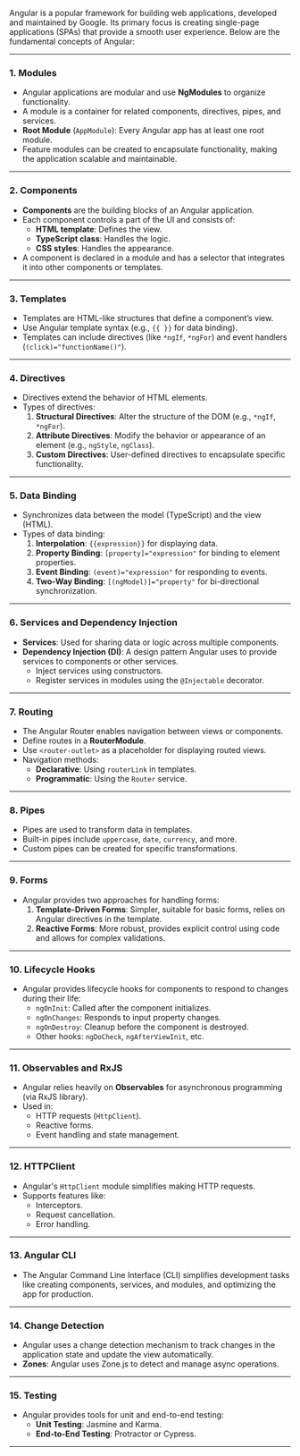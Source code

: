 Angular is a popular framework for building web applications, developed and maintained by Google. Its primary focus is creating single-page applications (SPAs) that provide a smooth user experience. Below are the fundamental concepts of Angular:

---

### 1. **Modules**
- Angular applications are modular and use **NgModules** to organize functionality.
- A module is a container for related components, directives, pipes, and services.
- **Root Module** (`AppModule`): Every Angular app has at least one root module.
- Feature modules can be created to encapsulate functionality, making the application scalable and maintainable.

---

### 2. **Components**
- **Components** are the building blocks of an Angular application.
- Each component controls a part of the UI and consists of:
  - **HTML template**: Defines the view.
  - **TypeScript class**: Handles the logic.
  - **CSS styles**: Handles the appearance.
- A component is declared in a module and has a selector that integrates it into other components or templates.

---

### 3. **Templates**
- Templates are HTML-like structures that define a component’s view.
- Use Angular template syntax (e.g., `{{ }}` for data binding).
- Templates can include directives (like `*ngIf`, `*ngFor`) and event handlers (`(click)="functionName()"`).

---

### 4. **Directives**
- Directives extend the behavior of HTML elements.
- Types of directives:
  1. **Structural Directives**: Alter the structure of the DOM (e.g., `*ngIf`, `*ngFor`).
  2. **Attribute Directives**: Modify the behavior or appearance of an element (e.g., `ngStyle`, `ngClass`).
  3. **Custom Directives**: User-defined directives to encapsulate specific functionality.

---

### 5. **Data Binding**
- Synchronizes data between the model (TypeScript) and the view (HTML).
- Types of data binding:
  1. **Interpolation**: `{{expression}}` for displaying data.
  2. **Property Binding**: `[property]="expression"` for binding to element properties.
  3. **Event Binding**: `(event)="expression"` for responding to events.
  4. **Two-Way Binding**: `[(ngModel)]="property"` for bi-directional synchronization.

---

### 6. **Services and Dependency Injection**
- **Services**: Used for sharing data or logic across multiple components.
- **Dependency Injection (DI)**: A design pattern Angular uses to provide services to components or other services.
  - Inject services using constructors.
  - Register services in modules using the `@Injectable` decorator.

---

### 7. **Routing**
- The Angular Router enables navigation between views or components.
- Define routes in a **RouterModule**.
- Use `<router-outlet>` as a placeholder for displaying routed views.
- Navigation methods:
  - **Declarative**: Using `routerLink` in templates.
  - **Programmatic**: Using the `Router` service.

---

### 8. **Pipes**
- Pipes are used to transform data in templates.
- Built-in pipes include `uppercase`, `date`, `currency`, and more.
- Custom pipes can be created for specific transformations.

---

### 9. **Forms**
- Angular provides two approaches for handling forms:
  1. **Template-Driven Forms**: Simpler, suitable for basic forms, relies on Angular directives in the template.
  2. **Reactive Forms**: More robust, provides explicit control using code and allows for complex validations.

---

### 10. **Lifecycle Hooks**
- Angular provides lifecycle hooks for components to respond to changes during their life:
  - `ngOnInit`: Called after the component initializes.
  - `ngOnChanges`: Responds to input property changes.
  - `ngOnDestroy`: Cleanup before the component is destroyed.
  - Other hooks: `ngDoCheck`, `ngAfterViewInit`, etc.

---

### 11. **Observables and RxJS**
- Angular relies heavily on **Observables** for asynchronous programming (via RxJS library).
- Used in:
  - HTTP requests (`HttpClient`).
  - Reactive forms.
  - Event handling and state management.

---

### 12. **HTTPClient**
- Angular's `HttpClient` module simplifies making HTTP requests.
- Supports features like:
  - Interceptors.
  - Request cancellation.
  - Error handling.

---

### 13. **Angular CLI**
- The Angular Command Line Interface (CLI) simplifies development tasks like creating components, services, and modules, and optimizing the app for production.

---

### 14. **Change Detection**
- Angular uses a change detection mechanism to track changes in the application state and update the view automatically.
- **Zones**: Angular uses Zone.js to detect and manage async operations.

---

### 15. **Testing**
- Angular provides tools for unit and end-to-end testing:
  - **Unit Testing**: Jasmine and Karma.
  - **End-to-End Testing**: Protractor or Cypress.

---

